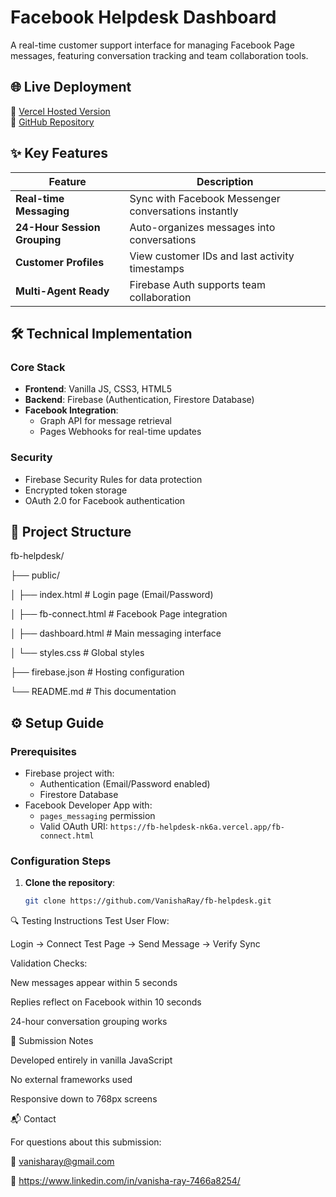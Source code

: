 # Facebook Helpdesk Dashboard

A real-time customer support interface for managing Facebook Page messages, featuring conversation tracking and team collaboration tools.

## 🌐 Live Deployment
🔗 [Vercel Hosted Version](https://fb-helpdesk-nk6a.vercel.app/)  
📂 [GitHub Repository](https://github.com/VanishaRay/fb-helpdesk)

## ✨ Key Features
| Feature | Description |
|---------|-------------|
| **Real-time Messaging** | Sync with Facebook Messenger conversations instantly |
| **24-Hour Session Grouping** | Auto-organizes messages into conversations |
| **Customer Profiles** | View customer IDs and last activity timestamps |
| **Multi-Agent Ready** | Firebase Auth supports team collaboration |

## 🛠️ Technical Implementation
### Core Stack
- **Frontend**: Vanilla JS, CSS3, HTML5
- **Backend**: Firebase (Authentication, Firestore Database)
- **Facebook Integration**: 
  - Graph API for message retrieval
  - Pages Webhooks for real-time updates

### Security
- Firebase Security Rules for data protection
- Encrypted token storage
- OAuth 2.0 for Facebook authentication

## 🚀 Project Structure
fb-helpdesk/

├── public/

│ ├── index.html # Login page (Email/Password)

│ ├── fb-connect.html # Facebook Page integration

│ ├── dashboard.html # Main messaging interface

│ └── styles.css # Global styles

├── firebase.json # Hosting configuration

└── README.md # This documentation


## ⚙️ Setup Guide
### Prerequisites
- Firebase project with:
  - Authentication (Email/Password enabled)
  - Firestore Database
- Facebook Developer App with:
  - `pages_messaging` permission
  - Valid OAuth URI: `https://fb-helpdesk-nk6a.vercel.app/fb-connect.html`

### Configuration Steps
1. **Clone the repository**:
   ```bash
   git clone https://github.com/VanishaRay/fb-helpdesk.git

🔍 Testing Instructions
Test User Flow:

Login → Connect Test Page → Send Message → Verify Sync

Validation Checks:

New messages appear within 5 seconds

Replies reflect on Facebook within 10 seconds

24-hour conversation grouping works

📝 Submission Notes

Developed entirely in vanilla JavaScript

No external frameworks used

Responsive down to 768px screens

📬 Contact

For questions about this submission:

📧 vanisharay@gmail.com

💼 https://www.linkedin.com/in/vanisha-ray-7466a8254/
